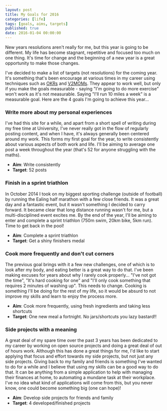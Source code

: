 ```yaml
---
layout: post
title: My Goals for 2016
categories: [life]
tags: [goals, aims, targets]
published: true
date: 2016-01-04 00:00:00
---
```


New years resolutions aren't really for me, but this year is going to be different. My life has become stagnant, repetitive and focused too much on one thing. It's time for change and the beginning of a new year is a great opportunity to make those changes.

I've decided to make a list of targets (not resolutions) for the coming year. It's something that's been encourage at various times in my career using techniques such as [OKRs](https://en.wikipedia.org/wiki/OKR) and [V2MOMs](http://uk.businessinsider.com/salesforce-v2mom-process-2015-2). They appear to work well, but only if you make the goals measurable - saying "I'm going to do more exercise" won't work as it's not measurable. Saying "I'll run 10 miles a week" is a measurable goal. Here are the 4 goals I'm going to achieve this year...

### Write more about my personal experiences

I've had this site for a while, and apart from a short spell of writing during my free time at University, I've never really got in the flow of regularly posting content, and when I have, it's always generally been centered around my work. This forms my first goal for the year, to write consistently about various aspects of both work and life. I'll be aiming to average one post a week throughout the year (that's 52 for anyone struggling with the maths).

- **Aim**: Write consistently
- **Target**: 52 posts

### Finish in a sprint triathlon

In October 2014 I took on my biggest sporting challenge (outside of football) by running the Ealing half marathon with a few close friends. It was a great day and a fantastic event, but it wasn't something I decided to carry forward. It became clear that long distance running wasn't for me, but a multi-disciplined event excites me. By the end of the year, I'll be aiming to enter and complete a sprint triathlon (750m swim, 20km bike, 5km run). Time to get back in the pool!

- **Aim**: Complete a sprint triathlon
- **Target**: Get a shiny finishers medal


### Cook more frequently and don't cut corners

The previous goal brings with it a few new challenges, one of which is to look after my body, and eating better is a great way to do that. I've been making excuses for years about why I rarely cook properly... "I've not got the time", "It's hard cooking for one" and "I'll only cook something that requires 2 minutes of washing up". This needs to change. Cooking is something I'll be doing for the rest of my life, so it would be absurd to not improve my skills and learn to enjoy the process more.

- **Aim**: Cook more frequently, using fresh ingredients and taking less shortcuts
- **Target**: One new meal a fortnight. No jars/shortcuts you lazy bastard!!

### Side projects with a meaning

A great deal of my spare time over the past 3 years has been dedicated to my career by working on open source projects and doing a great deal of out of hours work. Although this has done a great things for me, I'd like to start applying that focus and effort towards my side projects, but not just any side projects. Giving back to my family and friends is something I've wanted to do for a while and I believe that using my skills can be a good way to do that. It can be anything from a simple application to help with managing their finances at home, to automating a mundane task at their workplace. I've no idea what kind of applications will come from this, but you never know, one could become something big (one can hope)!

- **Aim**: Develop side projects for friends and family
- **Target**: 4 developed/finished projects
